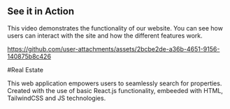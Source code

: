 ## See it in Action

This video demonstrates the functionality of our website. You can see how users can interact with the site and how the different features work.

https://github.com/user-attachments/assets/2bcbe2de-a36b-4651-9156-140875b8c426

#Real Estate

This web application empowers users to seamlessly search for properties.
Created with the use of basic React.js functionality, embeeded with HTML, TailwindCSS and JS technologies.
